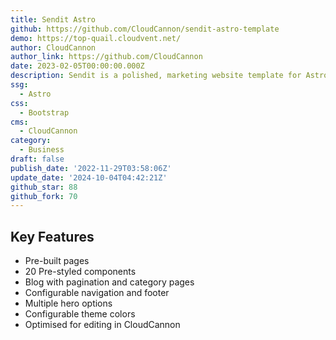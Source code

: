 ```yaml
---
title: Sendit Astro
github: https://github.com/CloudCannon/sendit-astro-template
demo: https://top-quail.cloudvent.net/
author: CloudCannon
author_link: https://github.com/CloudCannon
date: 2023-02-05T00:00:00.000Z
description: Sendit is a polished, marketing website template for Astro
ssg:
  - Astro
css:
  - Bootstrap
cms:
  - CloudCannon
category:
  - Business
draft: false
publish_date: '2022-11-29T03:58:06Z'
update_date: '2024-10-04T04:42:21Z'
github_star: 88
github_fork: 70
---
```


## Key Features

- Pre-built pages
- 20 Pre-styled components
- Blog with pagination and category pages
- Configurable navigation and footer
- Multiple hero options
- Configurable theme colors
- Optimised for editing in CloudCannon
